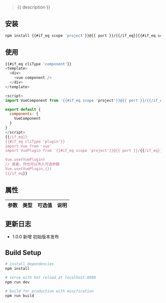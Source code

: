 > {{ description }}

## 安装

```sh
npm install {{#if_eq scope 'project'}}@{{ port }}/{{/if_eq}}{{#if_eq scope 'common'}}@strongsoft/{{/if_eq}}{{ name }} --save
```

## 使用

```js
{{#if_eq cliType 'component'}}
<template>
  <div>
    <vue-component />
  </div>
</template>

<script>
import VueComponent from '{{#if_eq scope 'project'}}@{{ port }}/{{/if_eq}}{{#if_eq scope 'common'}}@strongsoft/{{/if_eq}}{{ name }}'

export default {
  components: {
    VueComponent
  }
}
</script>
{{/if_eq}}
{{#if_eq cliType 'plugin'}}
import Vue from 'vue'
import VuePlugin from '{{#if_eq scope 'project'}}@{{ port }}/{{/if_eq}}{{#if_eq scope 'common'}}@strongsoft/{{/if_eq}}{{ name }}'

Vue.use(VuePlugin)
// 或者，你也可以传入可选参数
Vue.use(VuePlugin,{})
{{/if_eq}}
```

## 属性

参数 | 类型 | 可选值 | 说明
--- | --- | --- | ---

## 更新日志

- 1.0.0
新增 初始版本发布

## Build Setup

``` bash
# install dependencies
npm install

# serve with hot reload at localhost:8080
npm run dev

# build for production with minification
npm run build
```